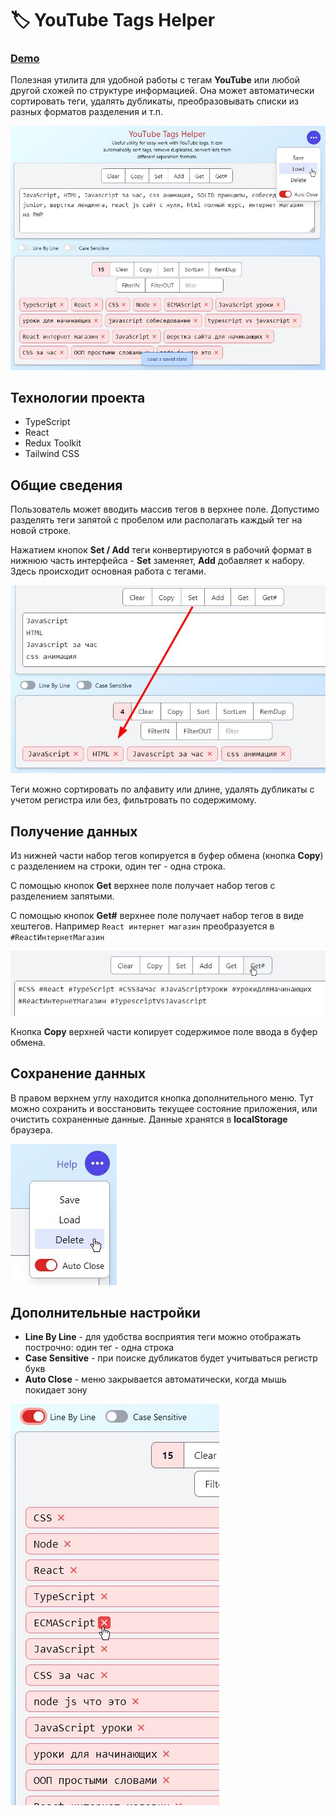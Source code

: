 # 🏷 YouTube Tags Helper

### [Demo](https://devmikealex.github.io/YouTube-Tags-Helper/)

Полезная утилита для удобной работы с тегам **YouTube** или любой другой схожей по структуре информацией. Она может автоматически сортировать теги, удалять дубликаты, преобразовывать списки из разных форматов разделения и т.п.

![preview](docs/assets/preview.jpg)

## Технологии проекта

- TypeScript
- React
- Redux Toolkit
- Tailwind CSS

## Общие сведения

Пользователь может вводить массив тегов в верхнее поле. Допустимо разделять теги запятой с пробелом или располагать каждый тег на новой строке.

Нажатием кнопок **Set / Add** теги конвертируются в рабочий формат в нижнюю часть интерфейса - **Set** заменяет, **Add** добавляет к набору. Здесь происходит основная работа с тегами.

![set](/public/docs/assets/set.jpg)

Теги можно сортировать по алфавиту или длине, удалять дубликаты с учетом регистра или без, фильтровать по содержимому.

## Получение данных

Из нижней части набор тегов копируется в буфер обмена (кнопка **Copy**) с разделением на строки, один тег - одна строка.

С помощью кнопок **Get** верхнее поле получает набор тегов с разделением запятыми.

С помощью кнопок **Get#** верхнее поле получает набор тегов в виде хештегов. Например `React интернет магазин` преобразуется в `#ReactИнтернетМагазин`

![hash](/public/docs/assets/hash.jpg)

Кнопка **Copy** верхней части копирует содержимое поле ввода в буфер обмена.

## Сохранение данных

В правом верхнем углу находится кнопка дополнительного меню. Тут можно сохранить и восстановить текущее состояние приложения, или очистить сохраненные данные. Данные хранятся в **localStorage** браузера.

![menu](/public/docs/assets/menu.jpg)

## Дополнительные настройки

- **Line By Line** - для удобства восприятия теги можно отображать построчно: один тег - одна строка
- **Case Sensitive** - при поиске дубликатов будет учитываться регистр букв
- **Auto Close** - меню закрывается автоматически, когда мышь покидает зону

![linebyline](/public/docs/assets/linebyline.jpg)
